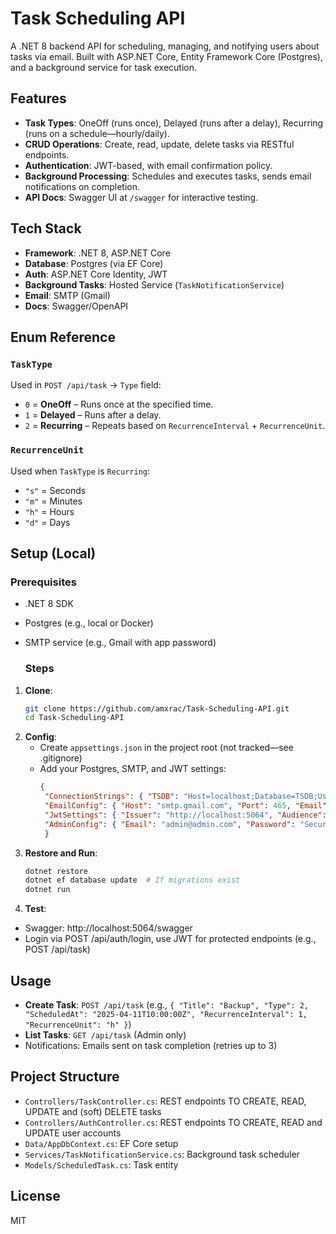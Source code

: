 # Task Scheduling API

A .NET 8 backend API for scheduling, managing, and notifying users about tasks via email. Built with ASP.NET Core, Entity Framework Core (Postgres), and a background service for task execution.

## Features
- **Task Types**: OneOff (runs once), Delayed (runs after a delay), Recurring (runs on a schedule—hourly/daily).
- **CRUD Operations**: Create, read, update, delete tasks via RESTful endpoints.
- **Authentication**: JWT-based, with email confirmation policy.
- **Background Processing**: Schedules and executes tasks, sends email notifications on completion.
- **API Docs**: Swagger UI at `/swagger` for interactive testing.
  

## Tech Stack
- **Framework**: .NET 8, ASP.NET Core
- **Database**: Postgres (via EF Core)
- **Auth**: ASP.NET Core Identity, JWT
- **Background Tasks**: Hosted Service (`TaskNotificationService`)
- **Email**: SMTP (Gmail)
- **Docs**: Swagger/OpenAPI


## Enum Reference

### `TaskType`
Used in `POST /api/task` → `Type` field:

- `0` = **OneOff** – Runs once at the specified time.
- `1` = **Delayed** – Runs after a delay.
- `2` = **Recurring** – Repeats based on `RecurrenceInterval` + `RecurrenceUnit`.

### `RecurrenceUnit`
Used when `TaskType` is `Recurring`:

- `"s"` = Seconds  
- `"m"` = Minutes  
- `"h"` = Hours  
- `"d"` = Days

   
## Setup (Local)
### Prerequisites
- .NET 8 SDK
- Postgres (e.g., local or Docker)
- SMTP service (e.g., Gmail with app password)

  ### Steps
1. **Clone**:
   ```bash
   git clone https://github.com/amxrac/Task-Scheduling-API.git
   cd Task-Scheduling-API
   ```
2. **Config**:
     - Create `appsettings.json` in the project root (not tracked—see .gitignore)
     - Add your Postgres, SMTP, and JWT settings:
       ```json
       {
        "ConnectionStrings": { "TSDB": "Host=localhost;Database=TSDB;Username=postgres;Password=your-pass" },
        "EmailConfig": { "Host": "smtp.gmail.com", "Port": 465, "Email": "your-email@gmail.com", "Password": "your-app-pass" },
        "JwtSettings": { "Issuer": "http://localhost:5064", "Audience": "http://localhost:5064", "Key": "your-long-secret-key" },
        "AdminConfig": { "Email": "admin@admin.com", "Password": "SecurePassword123!" }
        }
       ```
3. **Restore and Run**:
     ```bash
     dotnet restore
    dotnet ef database update  # If migrations exist
    dotnet run
     ```
4. **Test**:
  - Swagger: http://localhost:5064/swagger
  - Login via POST /api/auth/login, use JWT for protected endpoints (e.g., POST /api/task)


## Usage
- **Create Task**: `POST /api/task` (e.g., `{ "Title": "Backup", "Type": 2, "ScheduledAt": "2025-04-11T10:00:00Z", "RecurrenceInterval": 1, "RecurrenceUnit": "h" }`)
- **List Tasks**: `GET /api/task` (Admin only)
- Notifications: Emails sent on task completion (retries up to 3)


## Project Structure
- `Controllers/TaskController.cs`: REST endpoints TO CREATE, READ, UPDATE and (soft) DELETE tasks
- `Controllers/AuthController.cs`:  REST endpoints TO CREATE, READ and UPDATE user accounts
- `Data/AppDbContext.cs`: EF Core setup
- `Services/TaskNotificationService.cs`: Background task scheduler
- `Models/ScheduledTask.cs`: Task entity


## License
MIT














   
   
